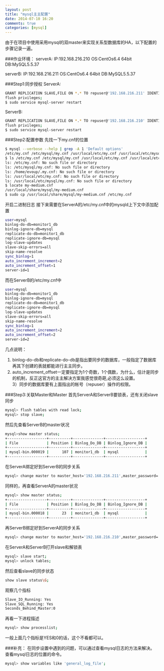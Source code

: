 ```yaml
---
layout: post
title: "mysql主主配置"
date: 2014-07-10 16:20
comments: true
categories: [mysql]
---
```

由于在项目中使用采用mysql的双master来实现关系型数据库的HA，以下配置的步骤记录一遍。

<!--more-->
###作业环境：
serverA:  IP:192.168.216.210  OS:CentOs6.4 64bit  DB:MySQL5.5.37

serverB:  IP:192.168.216.211  OS:CentOs6.4 64bit  DB:MySQL5.5.37

###Step1:同步授权
ServerA:

```sh
GRANT REPLICATION SLAVE,FILE ON *.* TO repuser@'192.168.216.211' IDENTIFIED BY 'reppass';
flush privileges;
$ sudo service mysql-server restart
```

ServerB:

```sh
GRANT REPLICATION SLAVE,FILE ON *.* TO repuser@'192.168.216.210' IDENTIFIED BY 'reppass';
flush privileges;
$ sudo service mysql-server restart
```

###Step2:配置参数
先找一下my.cnf的位置

```sh
$ mysql --verbose --help | grep -A 1 'Default options'
/etc/my.cnf /etc/mysql/my.cnf /usr/local/etc/my.cnf /usr/local/etc/mysql/my.cnf ~/.my.cnf
$ ls /etc/my.cnf /etc/mysql/my.cnf /usr/local/etc/my.cnf /usr/local/etc/mysql/my.cnf ~/.my.cnf
ls: /etc/my.cnf: No such file or directory
ls: /etc/mysql/my.cnf: No such file or directory
ls: /home/evoup/.my.cnf: No such file or directory
ls: /usr/local/etc/my.cnf: No such file or directory
ls: /usr/local/etc/mysql/my.cnf: No such file or directory
$ locate my-medium.cnf
/usr/local/share/mysql/my-medium.cnf
$ sudo cp /usr/local/share/mysql/my-medium.cnf /etc/my.cnf
```

开启二进制日志
接下来需要在ServerA的/etc/my.cnf中的mysqld上下文中添加配置

```sh
user=mysql
binlog-do-db=monitor1_db
binlog-ignore-db=mysql
replicate-do-db=monitor1_db
replicate-ignore-db=mysql
log-slave-updates
slave-skip-errors=all
skip-name-resolve
sync_binlog=1
auto_increment_increment=2
auto_increment_offset=1
server-id=1
```

而在ServerB的/etc/my.cnf中

```sh
user=mysql
binlog-do-db=monitor1_db
binlog-ignore-db=mysql
replicate-do-db=monitor1_db
replicate-ignore-db=mysql
log-slave-updates
slave-skip-errors=all
skip-name-resolve
sync_binlog=1
auto_increment_increment=2
auto_increment_offset=2
server-id=2
```

几点说明：
1) binlog-do-db和replicate-do-db是指出要同步的数据库，一般指定了数据库再其下创建的表就都能进行主主同步。<br>
2) auto_increment_offset一定要指定为1个奇数，1个偶数，为什么，估计是同步的机制，反正这官方的主主解决方案我感觉很奇葩,必须这么设置。<br>
3）同步的数据库要有上面指出的帐号（repuser）操作的权限。

###Step3:关联Master和Master
首先ServerA和ServerB要锁表，还有关闭slave同步

```sh
mysql> flush tables with read lock;
mysql> stop slave;
```

然后先查看ServerB的master状况

```sh
mysql>show master status;
+------------------+----------+--------------+------------------+
| File             | Position | Binlog_Do_DB | Binlog_Ignore_DB |
+------------------+----------+--------------+------------------+
| mysql-bin.000019 |      107 | monitor1_db  | mysql            |
+------------------+----------+--------------+------------------+
```

在ServerA绑定好到ServerB的同步关系

```sh
mysql> change master to master_host='192.168.216.211',master_password='reppass',master_user='repuser',master_log_file='mysql-bin.000019',master_log_pos=107;
```

同样的，再查看ServerA的master状况

```sh
mysql> show master status;
+------------------+----------+--------------+------------------+
| File             | Position | Binlog_Do_DB | Binlog_Ignore_DB |
+------------------+----------+--------------+------------------+
| mysql-bin.000018 |      23  | monitor1_db  | mysql            |
+------------------+----------+--------------+------------------+
```

再ServerB绑定好到ServerA的同步关系

```sh
mysql> change master to master_host='192.168.216.210',master_password='reppass',master_user='repuser',master_log_file='mysql-bin.000018',master_log_pos=23;
```

在ServerA和ServerB打开slave和解锁表

```sh
mysql> slave start;
mysql> unlock tables;
```

然后查看slave的同步状态

```sh
show slave status\G;
```

观察几个指标

```sh
Slave_IO_Running: Yes
Slave_SQL_Running: Yes
Seconds_Behind_Master:0
```

再看一下进程描述

```sh
mysql> show processlist;
```

一般上面几个指标是YES和0的话，这个不看都可以。

###补充：
在同步设置中遇到的问题，可以通过查看mysql日志的方法来解决。
查看mysql日志的位置的命令。

```sh
mysql> show variables like 'general_log_file';
```

